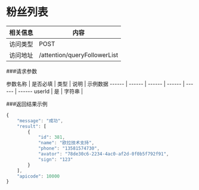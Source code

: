# 粉丝列表
 相关信息 | 内容
 ------ | ------
 访问类型 | POST
 访问地址 | /attention/queryFollowerList

###请求参数

 参数名称 | 是否必填 | 类型 | 说明 | 示例数据
 ------ | ------ | ------ | ------ | ------ | ------
 userId | 是 | 字符串 |
 
###返回结果示例

```javascript
{
    "message": "成功",
    "result": [
        {
            "id": 381,
            "name": "欧拉技术支持",
            "phone": "13581574730",
            "avator": "78de30c6-2234-4ac0-af2d-0f0b5f792f91",
            "sign": "123"
        }
    ],
    "apicode": 10000
}
